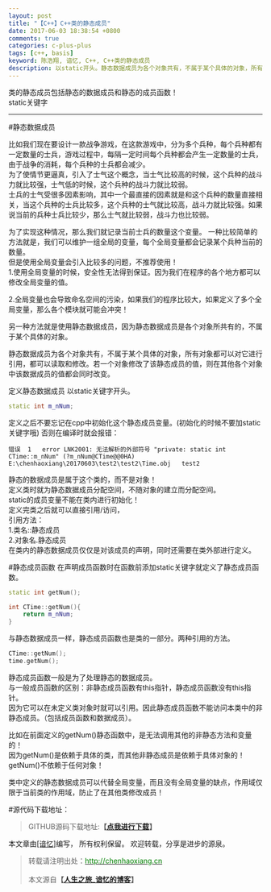 ```yaml
---
layout: post
title: "【C++】C++类的静态成员"
date: 2017-06-03 18:38:54 +0800
comments: true
categories: c-plus-plus
tags: [c++, basis]
keyword: 陈浩翔, 谙忆, C++, C++类的静态成员
description: 以static开头。静态数据成员为各个对象共有，不属于某个具体的对象，所有对象都可以对它进行引用，都可以读取和修改。若一个对象修改了该静态成员的值，则在其他各个对象中该数据成员的值都会同时改变。
---
```


类的静态成员包括静态的数据成员和静态的成员函数！  
static关键字
<!-- more -->
----------

#静态数据成员 

比如我们现在要设计一款战争游戏，在这款游戏中，分为多个兵种，每个兵种都有一定数量的士兵，游戏过程中，每隔一定时间每个兵种都会产生一定数量的士兵，由于战争的消耗，每个兵种的士兵都会减少。  
为了使情节更逼真，引入了士气这个概念，当士气比较高的时候，这个兵种的战斗力就比较强，士气低的时候，这个兵种的战斗力就比较弱。  
士兵的士气受很多因素影响，其中一个最直接的因素就是和这个兵种的数量直接相关，当这个兵种的士兵比较多，这个兵种的士气就比较高，战斗力就比较强。如果说当前的兵种士兵比较少，那么士气就比较弱，战斗力也比较弱。  

为了实现这种情况，那么我们就记录当前士兵的数量这个变量。
一种比较简单的方法就是，我们可以维护一组全局的变量，每个全局变量都会记录某个兵种当前的数量。  
但是使用全局变量会引入比较多的问题，不推荐使用！  
1.使用全局变量的时候，安全性无法得到保证。因为我们在程序的各个地方都可以修改全局变量的值。  

2.全局变量也会导致命名空间的污染，如果我们的程序比较大，如果定义了多个全局变量，那么各个模块就可能会冲突！  


另一种方法就是使用静态数据成员，因为静态数据成员是各个对象所共有的，不属于某个具体的对象。  

静态数据成员为各个对象共有，不属于某个具体的对象，所有对象都可以对它进行引用，都可以读取和修改。若一个对象修改了该静态成员的值，则在其他各个对象中该数据成员的值都会同时改变。

定义静态数据成员 以static关键字开头。
```c++ 定义静态数据成员
static int m_nNum;
```
定义之后不要忘记在cpp中初始化这个静态成员变量。(初始化的时候不要加static关键字哦)
否则在编译时就会报错：
```
错误	1	error LNK2001: 无法解析的外部符号 "private: static int CTime::m_nNum" (?m_nNum@CTime@@0HA)	E:\chenhaoxiang\20170603\test2\test2\Time.obj	test2
```

静态的数据成员是属于这个类的，而不是对象！  
定义类时就为静态数据成员分配空间，不随对象的建立而分配空间。  
static的成员变量不能在类内进行初始化！  
定义完类之后就可以直接引用/访问，  
引用方法：   
1.类名::静态成员  
2.对象名.静态成员  
在类内的静态数据成员仅仅是对该成员的声明，同时还需要在类外部进行定义。  


 
#静态成员函数
在声明成员函数时在函数前添加static关键字就定义了静态成员函数。  
```C++ 声明
static int getNum();
```
```c++ 定义
int CTime::getNum(){
	return m_nNum;
}
```
与静态数据成员一样，静态成员函数也是类的一部分。两种引用的方法。

```C++ 调用的两种方法
CTime::getNum();
time.getNum();
```
静态成员函数一般是为了处理静态的数据成员。  
与一般成员函数的区别：非静态成员函数有this指针，静态成员函数没有this指针。  
因为它可以在未定义类对象时就可以引用。因此静态成员函数不能访问本类中的非静态成员。（包括成员函数和数据成员）。
 
比如在前面定义的getNum()静态函数中，是无法调用其他的非静态方法和变量的！  
因为getNum()是依赖于具体的类，而其他非静态成员是依赖于具体对象的！  
getNum()不依赖于任何对象！  

类中定义的静态数据成员可以代替全局变量，而且没有全局变量的缺点，作用域仅限于当前类的作用域，防止了在其他类修改成员！  

#源代码下载地址：
<blockquote cite='陈浩翔'>
GITHUB源码下载地址:<strong>【<a href='https://github.com/chenhaoxiang/C-Study/tree/master/20170603/test2' target='_blank'>点我进行下载</a>】</strong></p>
</blockquote>


本文章由<a href="http://chenhaoxiang.cn/">[谙忆]</a>编写， 所有权利保留。 
欢迎转载，分享是进步的源泉。
<blockquote cite='陈浩翔'>
<p background-color='#D3D3D3'>转载请注明出处：<a href='http://chenhaoxiang.cn'><font color="green">http://chenhaoxiang.cn</font></a><br><br>
本文源自<strong>【<a href='http://chenhaoxiang.cn' target='_blank'>人生之旅_谙忆的博客</a>】</strong></p>
</blockquote>
